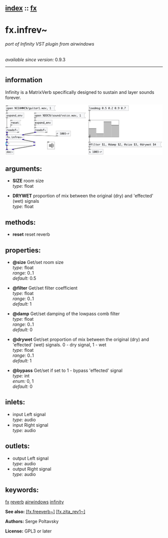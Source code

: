 [index](index.html) :: [fx](category_fx.html)
---

# fx.infrev~

###### port of Infinity VST plugin from airwindows

*available since version:* 0.9.3

---


## information
Infinity is a MatrixVerb specifically designed to sustain and layer sounds
            forever.



[![example](../examples/img/fx.infrev~.jpg)](../examples/pd/fx.infrev~.pd)



## arguments:

* **SIZE**
room size<br>
_type:_ float<br>

* **DRYWET**
proportion of mix between the original (dry) and &#39;effected&#39; (wet) signals<br>
_type:_ float<br>



## methods:

* **reset**
reset reverb<br>




## properties:

* **@size** 
Get/set room size<br>
_type:_ float<br>
_range:_ 0..1<br>
_default:_ 0.5<br>

* **@filter** 
Get/set filter coefficient<br>
_type:_ float<br>
_range:_ 0..1<br>
_default:_ 1<br>

* **@damp** 
Get/set damping of the lowpass comb filter<br>
_type:_ float<br>
_range:_ 0..1<br>
_default:_ 0<br>

* **@drywet** 
Get/set proportion of mix between the original (dry) and &#39;effected&#39; (wet) signals. 0 -
dry signal, 1 - wet<br>
_type:_ float<br>
_range:_ 0..1<br>
_default:_ 1<br>

* **@bypass** 
Get/set if set to 1 - bypass &#39;effected&#39; signal<br>
_type:_ int<br>
_enum:_ 0, 1<br>
_default:_ 0<br>



## inlets:

* input Left signal<br>
_type:_ audio
* input Right signal<br>
_type:_ audio



## outlets:

* output Left signal<br>
_type:_ audio
* output Right signal<br>
_type:_ audio



## keywords:

[fx](keywords/fx.html)
[reverb](keywords/reverb.html)
[airwindows](keywords/airwindows.html)
[infinity](keywords/infinity.html)



**See also:**
[\[fx.freeverb~\]](fx.freeverb~.html)
[\[fx.zita_rev1~\]](fx.zita_rev1~.html)




**Authors:** Serge Poltavsky




**License:** GPL3 or later






